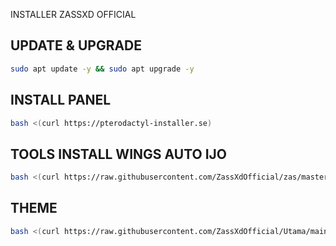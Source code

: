INSTALLER ZASSXD OFFICIAL

## UPDATE & UPGRADE
```sh
sudo apt update -y && sudo apt upgrade -y
```

## INSTALL PANEL
```sh
bash <(curl https://pterodactyl-installer.se)
```

## TOOLS INSTALL WINGS AUTO IJO
```sh
bash <(curl https://raw.githubusercontent.com/ZassXdOfficial/zas/master/install-wings.sh)
```


## THEME
```sh
bash <(curl https://raw.githubusercontent.com/ZassXdOfficial/Utama/main/install.sh)
```


